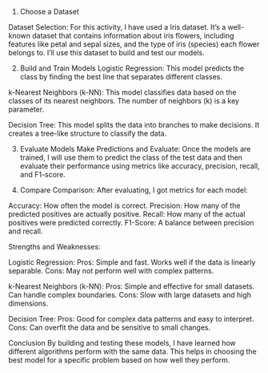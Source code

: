 1. Choose a Dataset
   
Dataset Selection: For this activity, I have used a Iris dataset. It’s a well-known dataset that contains information about iris flowers, including features like petal and sepal sizes, and the type of iris (species) each flower belongs to. I’ll use this dataset to build and test our models.

2. Build and Train Models
Logistic Regression: This model predicts the class by finding the best line that separates different classes.

k-Nearest Neighbors (k-NN): This model classifies data based on the classes of its nearest neighbors. The number of neighbors (k) is a key parameter.

Decision Tree: This model splits the data into branches to make decisions. It creates a tree-like structure to classify the data.

3. Evaluate Models
Make Predictions and Evaluate: Once the models are trained, I will use them to predict the class of the test data and then evaluate their performance using metrics like accuracy, precision, recall, and F1-score.

4. Compare 
Comparison: After evaluating, I got metrics for each model:

Accuracy: How often the model is correct.
Precision: How many of the predicted positives are actually positive.
Recall: How many of the actual positives were predicted correctly.
F1-Score: A balance between precision and recall.

Strengths and Weaknesses:

Logistic Regression:
Pros: Simple and fast. Works well if the data is linearly separable.
Cons: May not perform well with complex patterns.

k-Nearest Neighbors (k-NN):
Pros: Simple and effective for small datasets. Can handle complex boundaries.
Cons: Slow with large datasets and high dimensions.

Decision Tree:
Pros: Good for complex data patterns and easy to interpret.
Cons: Can overfit the data and be sensitive to small changes.

Conclusion
By building and testing these models, I have learned how different algorithms perform with the same data. This helps in choosing the best model for a specific problem based on how well they perform.
